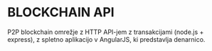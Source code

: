 # BLOCKCHAIN API
P2P blockchain omrežje z HTTP API-jem z transakcijami (node.js + express), z spletno aplikacijo v AngularJS, ki predstavlja denarnico.